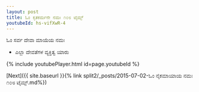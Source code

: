 ```yaml
---
layout: post
title: ಓಂ ಕೃತಕರ್ಮನೇ ನಮಃ ೧೦೮ ಟೈಮ್ಸ್
youtubeId: hs-vifXwR-4
---
```

 
 
 ಓಂ ಸರ್ವ ದೇವಾ ಮಾಯೆಯ ನಮಃ  
 
 -  ಎಲ್ಲಾ ದೇವತೆಗಳ ವ್ಯಕ್ತಿತ್ವ ಯಾರು 
 
  
 
  
 
 
 
 
 
 


{% include youtubePlayer.html id=page.youtubeId %}
 
[Next]({{ site.baseurl }}{% link  split2/_posts/2015-07-02-ಓಂ ನೈಕಮಾಯಾಯ ನಮಃ ೧೦೮ ಟೈಮ್ಸ್.md%})
 
